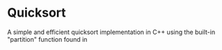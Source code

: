 # Quicksort

A simple and efficient quicksort implementation in C++ using the built-in "partition" function found in <algorithm>
